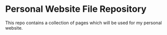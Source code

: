 # Personal Website File Repository

This repo contains a collection of pages which will be used for my personal website.
